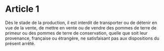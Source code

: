 # Article 1

Dès le stade de la production, il est interdit de transporter ou de détenir en vue de la vente, de mettre en vente ou de vendre des pommes de terre de primeur ou des pommes de terre de conservation, quelle que soit leur provenance, française ou étrangère, ne satisfaisant pas aux dispositions du présent arrêté.
